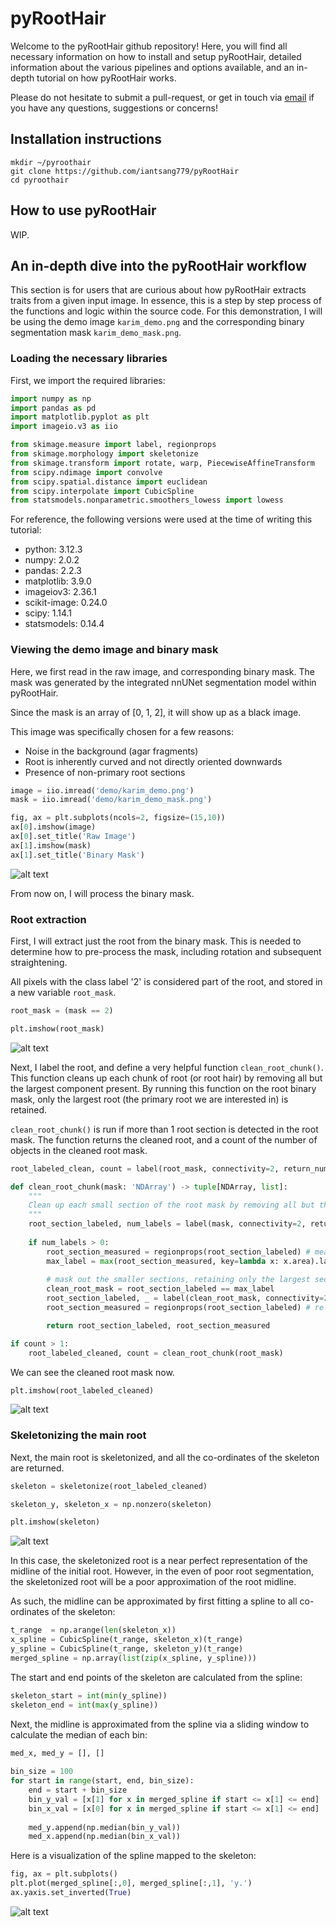 # pyRootHair

Welcome to the pyRootHair github repository! Here, you will find all necessary information on how to install and setup pyRootHair, detailed information about the various pipelines and options available, and an in-depth tutorial on how pyRootHair works.

Please do not hesitate to submit a pull-request, or get in touch via [email](ian.tsang@niab.com) if you have any questions, suggestions or concerns!


## Installation instructions

`mkdir ~/pyroothair`  
`git clone https://github.com/iantsang779/pyRootHair`  
`cd pyroothair`  

## How to use pyRootHair

WIP.

## An in-depth dive into the pyRootHair workflow

This section is for users that are curious about how pyRootHair extracts traits from a given input image. In essence, this is a step by step process of the functions and logic within the source code. For this demonstration, I will be using the demo image `karim_demo.png` and the corresponding binary segmentation mask `karim_demo_mask.png`.

### Loading the necessary libraries

First, we import the required libraries:

```python
import numpy as np
import pandas as pd
import matplotlib.pyplot as plt
import imageio.v3 as iio

from skimage.measure import label, regionprops
from skimage.morphology import skeletonize
from skimage.transform import rotate, warp, PiecewiseAffineTransform
from scipy.ndimage import convolve
from scipy.spatial.distance import euclidean
from scipy.interpolate import CubicSpline
from statsmodels.nonparametric.smoothers_lowess import lowess
```

For reference, the following versions were used at the time of writing this tutorial:

- python: 3.12.3
- numpy: 2.0.2
- pandas: 2.2.3
- matplotlib: 3.9.0
- imageiov3: 2.36.1
- scikit-image: 0.24.0
- scipy: 1.14.1
- statsmodels: 0.14.4

### Viewing the demo image and binary mask

Here, we first read in the raw image, and corresponding binary mask. The mask was generated by the integrated nnUNet segmentation model within pyRootHair.  

Since the mask is an array of [0, 1, 2], it will show up as a black image.   

This image was specifically chosen for a few reasons:

- Noise in the background (agar fragments)
- Root is inherently curved and not directly oriented downwards
- Presence of non-primary root sections

```python
image = iio.imread('demo/karim_demo.png')
mask = iio.imread('demo/karim_demo_mask.png')

fig, ax = plt.subplots(ncols=2, figsize=(15,10))
ax[0].imshow(image)
ax[0].set_title('Raw Image')
ax[1].imshow(mask)
ax[1].set_title('Binary Mask')
```
![alt text](demo/raw_binary.png)

From now on, I will process the binary mask.

### Root extraction

First, I will extract just the root from the binary mask. This is needed to determine how to pre-process the mask, including rotation and subsequent straightening. 

All pixels with the class label '2' is considered part of the root, and stored in a new variable `root_mask`.

```python
root_mask = (mask == 2)

plt.imshow(root_mask)
```
![alt text](demo/init_root_mask.png)

Next, I label the root, and define a very helpful function `clean_root_chunk()`. This function cleans up each chunk of root (or root hair) by removing all but the largest component present. By running this function on the root binary mask, only the largest root (the primary root we are interested in) is retained.

`clean_root_chunk()` is run if more than 1 root section is detected in the root mask. The function returns the cleaned root, and a count of the number of objects in the cleaned root mask.

```python
root_labeled_clean, count = label(root_mask, connectivity=2, return_num=True)

def clean_root_chunk(mask: 'NDArray') -> tuple[NDArray, list]:
    """
    Clean up each small section of the root mask by removing all but the largest area present
    """
    root_section_labeled, num_labels = label(mask, connectivity=2, return_num=True) # label the root mask
    
    if num_labels > 0:
        root_section_measured = regionprops(root_section_labeled) # measure the root section 
        max_label = max(root_section_measured, key=lambda x: x.area).label # get the label associated with the largest area in the measured section
        
        # mask out the smaller sections, retaining only the largest section
        clean_root_mask = root_section_labeled == max_label 
        root_section_labeled, _ = label(clean_root_mask, connectivity=2, return_num=True) # re label root 
        root_section_measured = regionprops(root_section_labeled) # re measure root section

        return root_section_labeled, root_section_measured

if count > 1:
    root_labeled_cleaned, count = clean_root_chunk(root_mask)

```
We can see the cleaned root mask now.

```python
plt.imshow(root_labeled_cleaned)
```
![alt text](demo/cleaned_root_mask.png)

### Skeletonizing the main root

Next, the main root is skeletonized, and all the co-ordinates of the skeleton are returned.

```python
skeleton = skeletonize(root_labeled_cleaned)

skeleton_y, skeleton_x = np.nonzero(skeleton)

plt.imshow(skeleton)
```
![alt text](demo/skeleton.png)

In this case, the skeletonized root is a near perfect representation of the midline of the initial root. However, in the even of poor root segmentation, the skeletonized root will be a poor approximation of the root midline. 

As such, the midline can be approximated by first fitting a spline to all co-ordinates of the skeleton:

```python
t_range  = np.arange(len(skeleton_x))
x_spline = CubicSpline(t_range, skeleton_x)(t_range)
y_spline = CubicSpline(t_range, skeleton_y)(t_range)
merged_spline = np.array(list(zip(x_spline, y_spline)))
```
The start and end points of the skeleton are calculated from the spline:

```python
skeleton_start = int(min(y_spline))
skeleton_end = int(max(y_spline))
```
Next, the midline is approximated from the spline via a sliding window to calculate the median of each bin:

```python
med_x, med_y = [], []
        
bin_size = 100
for start in range(start, end, bin_size):
    end = start + bin_size
    bin_y_val = [x[1] for x in merged_spline if start <= x[1] <= end]
    bin_x_val = [x[0] for x in merged_spline if start <= x[1] <= end]
    
    med_y.append(np.median(bin_y_val)) 
    med_x.append(np.median(bin_x_val))

```
Here is a visualization of the spline mapped to the skeleton:

```python
fig, ax = plt.subplots()
plt.plot(merged_spline[:,0], merged_spline[:,1], 'y.')
ax.yaxis.set_inverted(True)
```
![alt text](/demo/spline.png)






